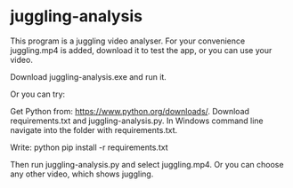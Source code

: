# juggling-analysis
This program is a juggling video analyser. For your convenience juggling.mp4 is added, download it to test the app, or you can use your video.

Download juggling-analysis.exe and run it.

Or you can try:

Get Python from: https://www.python.org/downloads/. Download requirements.txt and juggling-analysis.py. In Windows command line navigate into the folder with requirements.txt. 

Write: python pip install -r requirements.txt

Then run juggling-analysis.py and select juggling.mp4. Or you can choose any other video, which shows juggling.
